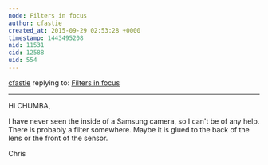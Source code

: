 ```yaml
---
node: Filters in focus
author: cfastie
created_at: 2015-09-29 02:53:28 +0000
timestamp: 1443495208
nid: 11531
cid: 12588
uid: 554
---
```




[cfastie](../profile/cfastie) replying to: [Filters in focus](../notes/cfastie/01-19-2015/filters-in-focus)

----
Hi CHUMBA,

I have never seen the inside of a Samsung camera, so I can't be of any help. There is probably a filter somewhere. Maybe it is glued to the back of the lens or the front of the sensor. 

Chris